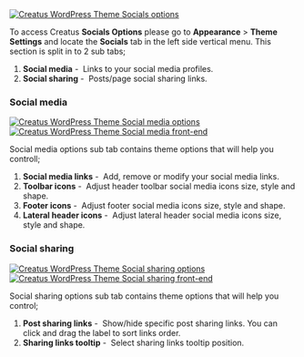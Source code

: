 <div class="thz-lightbox-gallery" markdown="1">
<div class="thz-doc-image max">
<a class="thz-lightbox mfp-image" href="../../docs-media/socials-options.jpg" data-mfp-title="Creatus WordPress Theme Socials options" data-modal-size="large">
	<img src="../../docs-media/socials-options.jpg" alt="Creatus WordPress Theme Socials options" />
</a>
</div>

<div id="search" markdown="1">

To access Creatus __Socials Options__ please go to __Appearance__ >  __Theme Settings__ and locate the __Socials__ tab in the left side vertical menu. This section is split in to 2 sub tabs; 

1. __Social media__&nbsp;-&nbsp; Links to your social media profiles. 
1. __Social sharing__&nbsp;-&nbsp; Posts/page social sharing links.

</div>

### Social media
<div class="thz-doc-image max">
<a class="thz-lightbox mfp-image" href="../../docs-media/social-media-options.jpg" data-mfp-title="Creatus WordPress Theme Social media options" data-modal-size="large">
	<img src="../../docs-media//social-media-options.jpg" alt="Creatus WordPress Theme Social media options" />
</a>
</div>

<div class="thz-doc-image max">
<a class="thz-lightbox mfp-image" href="../../docs-media/social-media-frontend.jpg" data-mfp-title="Creatus WordPress Theme Social media front-end" data-modal-size="large">
	<img src="../../docs-media//social-media-frontend.jpg" alt="Creatus WordPress Theme Social media front-end" />
</a>
</div>

Social media options sub tab contains theme options that will help you controll;

1. __Social media links__&nbsp;-&nbsp; Add, remove or modify your social media links. 
1. __Toolbar icons__&nbsp;-&nbsp; Adjust header toolbar social media icons size, style and shape.
1. __Footer icons__&nbsp;-&nbsp; Adjust footer social media icons size, style and shape.
1. __Lateral header icons__&nbsp;-&nbsp; Adjust lateral header social media icons size, style and shape.


### Social sharing
<div class="thz-doc-image max">
<a class="thz-lightbox mfp-image" href="../../docs-media/social-sharing-options.jpg" data-mfp-title="Creatus WordPress Theme Social sharing options" data-modal-size="large">
	<img src="../../docs-media/social-sharing-options.jpg" alt="Creatus WordPress Theme Social sharing options" />
</a>
</div>

<div class="thz-doc-image max">
<a class="thz-lightbox mfp-image" href="../../docs-media/social-sharing-frontend.jpg" data-mfp-title="Creatus WordPress Theme Social sharing frontend" data-modal-size="large">
	<img src="../../docs-media//social-sharing-frontend.jpg" alt="Creatus WordPress Theme Social sharing front-end" />
</a>
</div>


Social sharing options sub tab contains theme options that will help you control;

1. __Post sharing links__&nbsp;-&nbsp; Show/hide specific post sharing links. You can click and drag the label to sort links order. 
1. __Sharing links tooltip__&nbsp;-&nbsp; Select sharing links tooltip position.

</div>